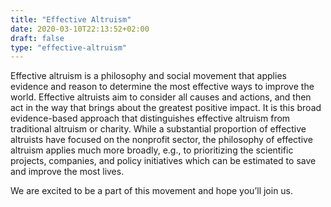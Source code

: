 ```yaml
---
title: "Effective Altruism"
date: 2020-03-10T22:13:52+02:00
draft: false
type: "effective-altruism"
---
```


Effective altruism is a philosophy and social movement that applies evidence and reason to determine the most effective ways to improve the world. Effective altruists aim to consider all causes and actions, and then act in the way that brings about the greatest positive impact. It is this broad evidence-based approach that distinguishes effective altruism from traditional altruism or charity. While a substantial proportion of effective altruists have focused on the nonprofit sector, the philosophy of effective altruism applies much more broadly, e.g., to prioritizing the scientific projects, companies, and policy initiatives which can be estimated to save and improve the most lives.

We are excited to be a part of this movement and hope you’ll join us.
